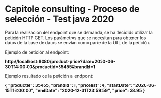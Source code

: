 # Capitole consulting - Proceso de selección - Test java 2020

Para la realización del endpoint que se demanda, se ha decidido utilizar la petición HTTP GET. Los parámetros que se necesitan para obtener los datos de la base de datos se envían como parte de la URL de la petición.

Ejemplo de petición al endpoint:

**http://localhost:8080/product-price?date=2020-06-30T14:00:00&productId=35455&brandId=1**

Ejemplo resultado de la petición al endpoint:

**{
    "productId": 35455,
    "brandId": 1,
    "pricelist": 4,
    "startDate": "2020-06-15T16:00:00",
    "endDate": "2020-12-31T23:59:59",
    "price": 38.95
}**
